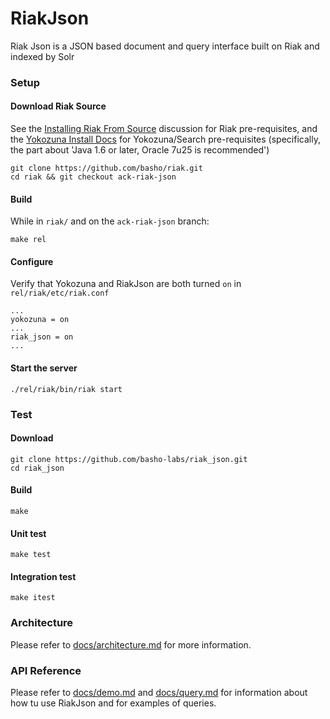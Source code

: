 # RiakJson

Riak Json is a JSON based document and query interface built on Riak and indexed by Solr

### Setup

#### Download Riak Source
See the [Installing Riak From Source](http://docs.basho.com/riak/2.0.0pre5/ops/building/installing/from-source/) 
discussion for Riak pre-requisites, and the [Yokozuna Install Docs](https://github.com/basho/yokozuna/blob/develop/docs/INSTALL.md)
for Yokozuna/Search pre-requisites (specifically, the part about 'Java 1.6 or later, Oracle 7u25 is recommended')

```
git clone https://github.com/basho/riak.git
cd riak && git checkout ack-riak-json
```

#### Build
While in ```riak/``` and on the ```ack-riak-json``` branch:

```
make rel
```

#### Configure

Verify that Yokozuna and RiakJson are both turned `on` in `rel/riak/etc/riak.conf`

```
...
yokozuna = on
...
riak_json = on
...
```

#### Start the server

```
./rel/riak/bin/riak start
```

### Test

#### Download

```
git clone https://github.com/basho-labs/riak_json.git
cd riak_json
```

#### Build

```
make
```

#### Unit test

```
make test
```

#### Integration test

```
make itest
```

### Architecture

Please refer to [docs/architecture.md](https://github.com/basho-labs/riak_json/blob/master/docs/architecture.md) for more information.

### API Reference

Please refer to [docs/demo.md](https://github.com/basho-labs/riak_json/blob/master/docs/demo.md) and [docs/query.md](https://github.com/basho-labs/riak_json/blob/master/docs/query.md) for information about how tu use RiakJson and for examples of queries.

